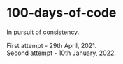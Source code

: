 # 100-days-of-code
In pursuit of consistency. 

First attempt - 29th April, 2021.   
Second attempt - 10th January, 2022. 
